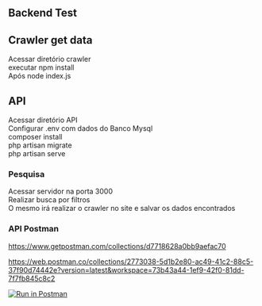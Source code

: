 ## Backend Test

## Crawler get data
Acessar diretório crawler  
executar npm install  
Após node index.js  

## API 
Acessar diretório API  
Configurar .env com dados do Banco Mysql  
composer install  
php artisan migrate  
php artisan serve  

### Pesquisa
Acessar servidor na porta 3000  
Realizar busca por filtros  
O mesmo irá realizar o crawler no site e salvar os dados encontrados  

### API Postman

https://www.getpostman.com/collections/d7718628a0bb9aefac70

https://web.postman.co/collections/2773038-5d1b2e80-ac49-41c2-88c5-37f90d74442e?version=latest&workspace=73b43a44-1ef9-42f0-81dd-7f7fb845c8c2

[![Run in Postman](https://run.pstmn.io/button.svg)](https://app.getpostman.com/run-collection/d7718628a0bb9aefac70)

